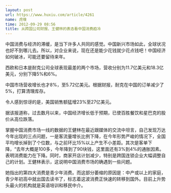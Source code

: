 ```yaml
---
layout: post
url: https://www.huxiu.com/article/4261
name: 虎嗅
time: 2012-09-29 08:56
title: 从跨国公司财报、王健林的表态看中国消费趋冷
---
```

中国消费与经济的滞缓，是当下许多人共同的感觉。中国新兴市场如此，全球状况也好不到哪儿去。所以，对企业来说，现在还是能少花钱就少花点钱吧！中国经济如何破冰，可能还要留待来年。

西欧和日本是耐克公司全球表现最差的两个市场，营收分别为11.7亿美元和18.3亿美元，分别下降5%和6%。

中国市场营收增长也才8%，至5.72亿美元。根据财报，耐克在中国的订单减少了5%，打算清理库存。

令人感到惊讶的是，美国销售额猛增23%至27亿美元。

据该报道称，过去数月以来，中国经济增长低于预期，已使百胜餐饮和星巴克的股价从高位跌落。

掌握中国消费市场一线的数据的王健林在最近跟媒体的交流中坦言，自己发现万达今年出现的三点问题，一是客流量增长比例下降，在今年形势严峻的情况下，全国平均增长掉到了个位数，与之前环比15%以上产生不小差距。其次是客单下降，“去年大概是100多，今年降到了90块钱，这里面还有3%到4%的通胀因素。表明消费能力在下降。同时，商家开店计划减少，特别是跨国连锁企业大幅调整自己的计划。王健林表示，这说明中国消费市场的确遇到一些问题。

她指出的第四大消费是青少年消费。而这部分萎缩的原因是：中产或以上的家庭，青少年初高中就出国去读书了，标志着这波消费正快速的转移到国外。目前上升势头最火的机构就是英语培训和移民中介。

